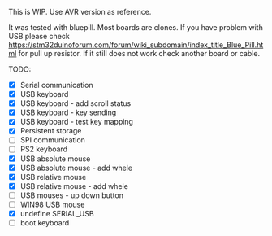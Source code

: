 This is WIP. Use AVR version as reference.

It was tested with bluepill. Most boards are clones.
If you have problem with USB please check https://stm32duinoforum.com/forum/wiki_subdomain/index_title_Blue_Pill.html for pull up resistor. If it still does not work check another board or cable.

TODO:
- [x] Serial communication
- [x] USB keyboard
- [x] USB keyboard - add scroll status
- [x] USB keyboard - key sending
- [x] USB keyboard - test key mapping
- [x] Persistent storage
- [ ] SPI communication
- [ ] PS2 keyboard
- [x] USB absolute mouse
- [x] USB absolute mouse - add whele
- [x] USB relative mouse
- [x] USB relative mouse - add whele
- [ ] USB mouses - up down button
- [ ] WIN98 USB mouse
- [x] undefine SERIAL_USB
- [ ] boot keyboard
